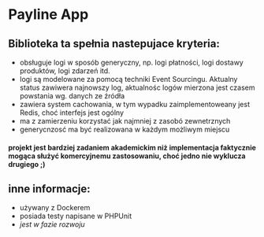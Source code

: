 # Payline App

## Biblioteka ta spełnia nastepujace kryteria:
- obsługuje logi w sposób generyczny, np. logi płatności, logi dostawy produktów, logi zdarzeń itd.
- logi są modelowane za pomocą techniki Event Sourcingu. Aktualny status zawiwera najnowszy log, aktualnośc logów mierzona jest czasem powstania wg. danych ze źródła
- zawiera system cachowania, w tym wypadku zaimplementoweany jest Redis, choć interfejs jest ogólny
- ma z zamierzeniu korzystać jak najmniej z zasobó zewnetrznych
- generycnzosć ma być realizowana w każdym możliwym miejscu

#### projekt jest bardziej zadaniem akademickim niż implementacja faktycznie mogąca służyć komercyjnemu zastosowaniu, choć jedno nie wyklucza drugiego ;)

## inne informacje:
- używany z Dockerem
- posiada testy napisane w PHPUnit
- *jest w fazie rozwoju*
